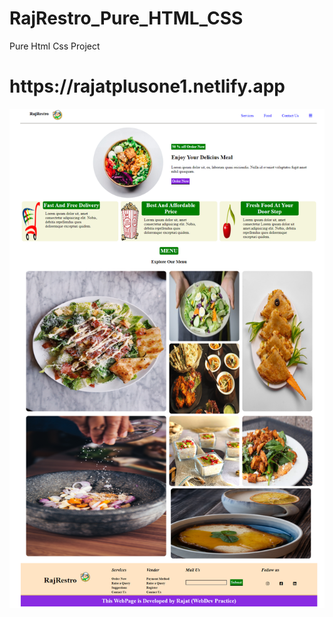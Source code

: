 # RajRestro_Pure_HTML_CSS
Pure Html Css Project
<h1> https://rajatplusone1.netlify.app</H1>
<img src="screenshot.png">
